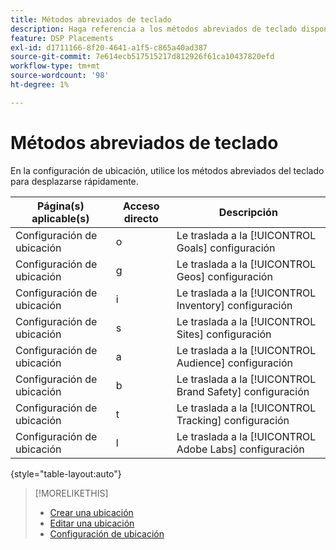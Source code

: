 ```yaml
---
title: Métodos abreviados de teclado
description: Haga referencia a los métodos abreviados de teclado disponibles en la configuración de ubicación.
feature: DSP Placements
exl-id: d1711166-8f20-4641-a1f5-c865a40ad387
source-git-commit: 7e614ecb517515217d812926f61ca10437820efd
workflow-type: tm+mt
source-wordcount: '98'
ht-degree: 1%

---
```


# Métodos abreviados de teclado

En la configuración de ubicación, utilice los métodos abreviados del teclado para desplazarse rápidamente<!-- and to create ads and placements -->.

| Página(s) aplicable(s) | Acceso directo | Descripción |
| ---------------| ----------- | ---------------------- |
| Configuración de ubicación | o | Le traslada a la [!UICONTROL Goals] configuración |
| Configuración de ubicación | g | Le traslada a la [!UICONTROL Geos] configuración |
| Configuración de ubicación | i | Le traslada a la [!UICONTROL Inventory] configuración |
| Configuración de ubicación | s | Le traslada a la [!UICONTROL Sites] configuración |
| Configuración de ubicación | a | Le traslada a la [!UICONTROL Audience] configuración |
| Configuración de ubicación | b | Le traslada a la [!UICONTROL Brand Safety] configuración |
| Configuración de ubicación | t | Le traslada a la [!UICONTROL Tracking] configuración |
| Configuración de ubicación | l | Le traslada a la [!UICONTROL Adobe Labs] configuración |

{style="table-layout:auto"}

<!-- | Legacy placement settings | npv | Lets you create a new video placement | -->
<!-- | Legacy placement settings | npd | Lets you create a new display placement | -->
<!-- | Legacy placement settings | nav | Lets you create a new video ad | -->
<!-- | Legacy placement settings | nad | Lets you create a new display ad| -->

>[!MORELIKETHIS]
>
>* [Crear una ubicación](/help/dsp/campaign-management/placements/placement-create.md)
>* [Editar una ubicación](/help/dsp/campaign-management/placements/placement-edit.md)
>* [Configuración de ubicación](/help/dsp/campaign-management/placements/placement-settings.md)


